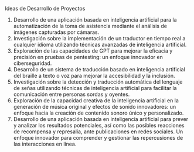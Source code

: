 Ideas de Desarrollo de Proyectos
1. Desarrollo de una aplicación basada en inteligencia artificial para la automatización de la toma de asistencia mediante el análisis de imágenes capturadas por cámaras.
2. Investigación sobre la implementación de un traductor en tiempo real a cualquier idioma utilizando técnicas avanzadas de inteligencia artificial.
3. Exploración de las capacidades de GPT para mejorar la eficacia y precisión en pruebas de pentesting: un enfoque innovador en ciberseguridad.
4. Desarrollo de un sistema de traducción basado en inteligencia artificial del braille a texto o voz para mejorar la accesibilidad y la inclusión.
5. Investigación sobre la detección y traducción automática del lenguaje de señas utilizando técnicas de inteligencia artificial para facilitar la comunicación entre personas sordas y oyentes.
6. Exploración de la capacidad creativa de la inteligencia artificial en la generación de música original y efectos de sonido innovadores: un enfoque hacia la creación de contenido sonoro único y personalizado.
7. Desarrollo de una aplicación basada en inteligencia artificial para prever y analizar los resultados potenciales, así como las posibles reacciones de recompensa y represalia, ante publicaciones en redes sociales. Un enfoque innovador para comprender y gestionar las repercusiones de las interacciones en línea.

